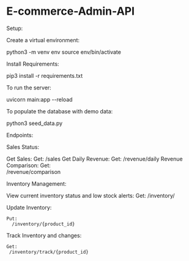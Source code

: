 # E-commerce-Admin-API
Setup:

Create a virtual environment:

  python3 -m venv env
  source env/bin/activate

Install Requirements:

  pip3 install -r requirements.txt

To run the server:

  uvicorn main:app --reload

To populate the database with demo data:

  python3 seed_data.py


Endpoints:

Sales Status:

 Get Sales:
    Get: 
      /sales
 Get Daily Revenue:
    Get:
      /revenue/daily
 Revenue Comparison:
    Get:  
      /revenue/comparison

Inventory Management:

  View current inventory status and low stock alerts:
    Get:
      /inventory/

  Update Inventory:

    Put:
      /inventory/{product_id}

  Track Inventory and changes:

    Get:
     /inventory/track/{product_id} 
    
